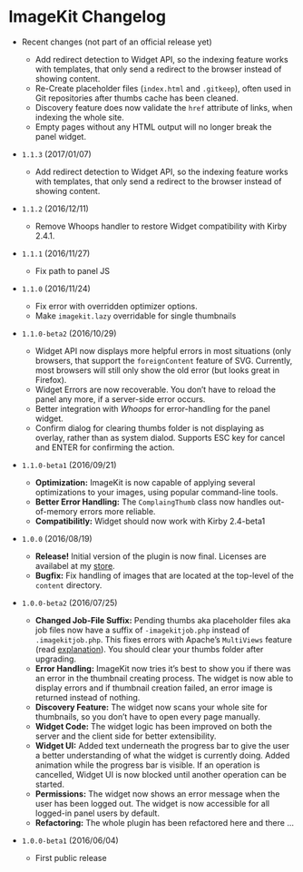 # ImageKit Changelog

- Recent changes (not part of an official release yet)
  - Add redirect detection to Widget API, so the indexing feature works with templates, that only send a redirect to the browser instead of showing content.
  - Re-Create placeholder files (`index.html` and `.gitkeep`), often used in Git repositories after thumbs cache has been cleaned.
  - Discovery feature does now validate the `href` attribute of links, when indexing the whole site.
  - Empty pages without any HTML output will no longer break the panel widget.

- `1.1.3` (2017/01/07)
  - Add redirect detection to Widget API, so the indexing feature works with templates, that only send a redirect to the browser instead of showing content.

- `1.1.2` (2016/12/11)
  - Remove Whoops handler to restore Widget compatibility with Kirby 2.4.1.

- `1.1.1` (2016/11/27)
  - Fix path to panel JS 

- `1.1.0` (2016/11/24)
  - Fix error with overridden optimizer options.
  - Make `imagekit.lazy` overridable for single thumbnails

- `1.1.0-beta2` (2016/10/29)
  - Widget API now displays more helpful errors in most situations (only browsers, that support the `foreignContent` feature of SVG. Currently, most browsers will still only show the old error (but looks great in Firefox).
  - Widget Errors are now recoverable. You don’t have to reload the panel any more, if a server-side error occurs.
  - Better integration with *Whoops* for error-handling for the panel widget.
  - Confirm dialog for clearing thumbs folder is not displaying as overlay, rather than as system dialod. Supports ESC key for cancel and ENTER for confirming the action.

- `1.1.0-beta1` (2016/09/21)
  - **Optimization:** ImageKit is now capable of applying several optimizations to your images, using popular command-line tools.
  - **Better Error Handling:** The `ComplaingThumb` class now handles out-of-memory errors more reliable.
  - **Compatibilitly:** Widget should now work with Kirby 2.4-beta1

- `1.0.0` (2016/08/19)
  - **Release!** Initial version of the plugin is now final. Licenses are availabel at my [store](http://sites.fastspring.com/fabianmichael/product/imagekit).
  - **Bugfix:** Fix handling of images that are located at the top-level of the `content` directory.

- `1.0.0-beta2` (2016/07/25)
  - **Changed Job-File Suffix:** Pending thumbs aka placeholder files aka job files now have a suffix of `-imagekitjob.php` instead of `.imagekitjob.php`. This fixes errors with Apache’s `MultiViews` feature (read [explanation](http://stackoverflow.com/questions/25423141/what-exactly-does-the-the-multiviews-options-in-htaccess)). You should clear your thumbs folder after upgrading.
  - **Error Handling:** ImageKit now tries it’s best to show you if there was an error in the thumbnail creating process. The widget is now able to display errors and if thumbnail creation failed, an error image is returned instead of nothing.
  - **Discovery Feature:** The widget now scans your whole site for thumbnails, so you don’t have to open every page manually. 
  - **Widget Code:** The widget logic has been improved on both the server and the client side for better extensibility.
  - **Widget UI:** Added text underneath the progress bar to give the user a better understanding of what the widget is currently doing. Added animation while the progress bar is visible. If an operation is cancelled, Widget UI is now blocked until another operation can be started.
  - **Permissions:** The widget now shows an error message when the user has been logged out. The widget is now accessible for all logged-in panel users by default.
  - **Refactoring:** The whole plugin has been refactored here and there …

- `1.0.0-beta1` (2016/06/04)
  - First public release
